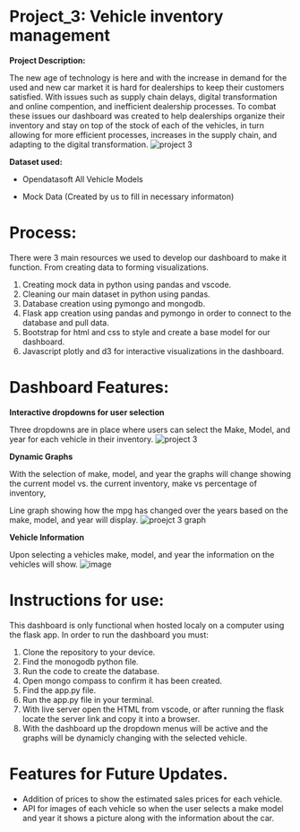 # Project_3: Vehicle inventory management

**Project Description:**

The new age of technology is here and with the increase in demand for the used and new car market it is hard for dealerships to keep their customers satisfied. With issues such as supply chain delays, digital transformation and online compention, and inefficient dealership processes. To combat these issues our dashboard was created to help dealerships organize their inventory and stay on top of the stock of each of the vehicles, in turn allowing for more efficient processes, increases in the supply chain, and adapting to the digital transformation. 
![project 3](https://github.com/user-attachments/assets/0c102a80-1692-4eef-bcae-6551f32ee003)

**Dataset used:**

  - Opendatasoft All Vehicle Models

  - Mock Data (Created by us to fill in necessary informaton) 

# Process:

There were 3 main resources we used to develop our dashboard to make it function. From creating data to forming visualizations.
  1. Creating mock data in python using pandas and vscode.
  2. Cleaning our main dataset in python using pandas.
  3. Database creation using pymongo and mongodb.
  4. Flask app creation using pandas and pymongo in order to connect to the database and pull data.
  5. Bootstrap for html and css to style and create a base model for our dashboard.
  6. Javascript plotly and d3 for interactive visualizations in the dashboard.

# Dashboard Features: 

**Interactive dropdowns for user selection**

Three dropdowns are in place where users can select the Make, Model, and year for each vehicle in their inventory. 
![project 3](https://github.com/user-attachments/assets/427dce21-4625-4e53-a9d8-c84f46d43c3b)

**Dynamic Graphs**

With the selection of make, model, and year the graphs will change showing the current model vs. the current inventory, make vs percentage of inventory, 

Line graph showing how the mpg has changed over the years based on the make, model, and year will display. 
![proejct 3 graph](https://github.com/user-attachments/assets/c1a26433-843e-4d3e-8ba7-f4c85d4d530d)

**Vehicle Information**

Upon selecting a vehicles make, model, and year the information on the vehicles will show. 
![image](https://github.com/user-attachments/assets/b641739f-5ccf-4671-b149-fdfda2561b33)



# Instructions for use: 

This dashboard is only functional when hosted localy on a computer using the flask app. In order to run the dashboard you must: 

  1. Clone the repository to your device.
  2. Find the monogodb python file.
  3. Run the code to create the database.
  4. Open mongo compass to confirm it has been created.
  5. Find the app.py file.
  6. Run the app.py file in your terminal.
  7. With live server open the HTML from vscode, or after running the flask locate the server link and copy it into a browser.
  8. With the dashboard up the dropdown menus will be active and the graphs will be dynamicly changing with the selected vehicle.

# Features for Future Updates.

  - Addition of prices to show the estimated sales prices for each vehicle. 
  - API for images of each vehicle so when the user selects a make model and year it shows a picture along with the information about the car. 
  



   
